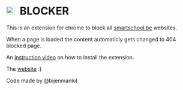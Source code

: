 <h1><img src="https://user-images.githubusercontent.com/85669046/160347261-341fc031-9e8a-4c63-a476-1d2e530b6eed.png" width="22.5px">&nbsp; BLOCKER</h1>

<p>This is an extension for chrome to block all <a href="https://www.smartschool.be/">smartschool.be</a> websites.</p>

<p>When a page is loaded the content automaticly gets changed to  404 blocked page.</p>

<p>An <a href="https://youtu.be/_y5q0h5KMXY">instruction video</a> on how to install the extension.</p>

<p>The <a href="https://blocker-extension.repl.co/">website</a> :)</p>



<p>Code made by @bijenmanlol</p>
